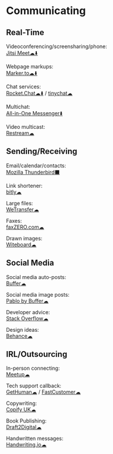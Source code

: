 # Communicating

## Real-Time
Videoconferencing/screensharing/phone:  
	[Jitsi Meet☁⬇️](https://meet.jit.si/)

Webpage markups:  
	[Marker.to☁⬇️](http://marker.to/)

Chat services:  
	[Rocket.Chat☁⬇️](https://rocket.chat/) / 
	[tinychat☁](https://tinychat.com)

Multichat:  
	[All-in-One Messenger⬇️](https://allinone.im/)

Video multicast:  
	[Restream☁](https://restream.io/)

## Sending/Receiving

Email/calendar/contacts:  
	[Mozilla Thunderbird⬛](https://www.thunderbird.net/)

Link shortener:  
	[bitly☁](https://bitly.com/)

Large files:  
	[WeTransfer☁](https://wetransfer.com/)

Faxes:  
	[faxZERO.com☁](https://faxzero.com/)

Drawn images:  
	[Witeboard☁](https://witeboard.com)

## Social Media

Social media auto-posts:  
	[Buffer☁](https://buffer.com/)

Social media image posts:  
	[Pablo by Buffer☁](https://pablo.buffer.com/)

Developer advice:  
	[Stack Overflow☁](https://stackoverflow.com/)

Design ideas:  
	[Behance☁](https://www.behance.net/)

## IRL/Outsourcing

In-person connecting:  
	[Meetup☁](https://www.meetup.com/)

Tech support callback:  
	[GetHuman☁](https://gethuman.com/) / 
	[FastCustomer☁](http://www.fastcustomer.com/)

Copywriting:  
	[Copify UK☁](https://uk.copify.com/)

Book Publishing:  
	[Draft2Digital☁](https://draft2digital.com/)

Handwritten messages:  
	[Handwriting.io☁](https://handwriting.io/)
